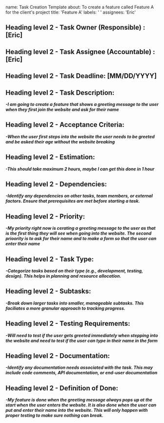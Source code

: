 
name: Task Creation Template
about: To create a feature called Feature A for the client's project
title: 'Feature A'
labels: ' '
assignees: 'Eric'
 
## Heading level 2 - Task Owner (Responsible) : [Eric]

## Heading level 2 - Task Assignee (Accountable) : [Eric]

## Heading level 2 - Task Deadline: [MM/DD/YYYY]

## Heading level 2 - Task Description:

***-I am going to create a feature that shows a greeting message to the user when they first join the website and ask for their name***

## Heading level 2 - Acceptance Criteria:

***-When the user first steps into the website the user needs to be greeted and be asked their age without the website breaking***

## Heading level 2 - Estimation:

***-This should take maximum 2 hours, maybe I can get this done in 1 hour***

## Heading level 2 - Dependencies:

***-Identify any dependencies on other tasks, team members, or external factors. Ensure that prerequisites are met before starting a task.***

## Heading level 2 - Priority:

***-My priority right now is cerating a greeting message to the user as that is the first thing they will see when going into the website. The second prioority is to ask for their name and to make a form so that the user can enter their name***

## Heading level 2 - Task Type:

***-Categorize tasks based on their type (e.g., development, testing, design). This helps in planning and resource allocation.***

## Heading level 2 - Subtasks:

***-Break down larger tasks into smaller, manageable subtasks. This faciliates a more granular approach to tracking progress.***
 
## Heading level 2 - Testing Requirements:

***-Will need to test if the user gets greeted immediately when stepping into the website and need to test if the user can type in their name in the form***

## Heading level 2 - Documentation:

***-Identify any documentation needs associated with the task. This may include code comments, API documentation, or end-user documentation***

## Heading level 2 - Definition of Done:

***-My feature is done when the greeting message always pops up at the start when the user enters the website. It is also done when the user can put and enter their name into the website. This will only happen with proper testing to make sure nothing can break.***


